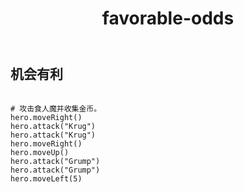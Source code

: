 ﻿---
layout: default
title: favorable-odds
---
## 机会有利
```

# 攻击食人魔并收集金币。
hero.moveRight()
hero.attack("Krug")
hero.attack("Krug")
hero.moveRight()
hero.moveUp()
hero.attack("Grump")
hero.attack("Grump")
hero.moveLeft(5)

```
